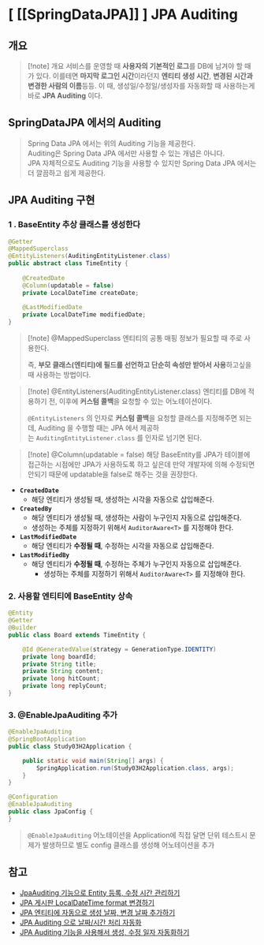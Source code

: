 # [ [[SpringDataJPA]] ] JPA Auditing
## 개요
>[!note] 개요
> 서비스를 운영할 때 **사용자의 기본적인 로그**를 DB에 남겨야 할 때가 있다. 이를테면 **마지막 로그인 시간**이라던지 **엔티티 생성 시간**, **변경된 시간과 변경한 사람의 이름**등등.
> 이 때, 생성일/수정일/생성자를 자동화할 때 사용하는게 바로 **JPA Auditing** 이다.
>
## SpringDataJPA 에서의 Auditing
> Spring Data JPA 에서는 위의 Auditing 기능을 제공한다.  
> Auditing은 Spring Data JPA 에서만 사용할 수 있는 개념은 아니다.  
> JPA 자체적으로도 Auditing 기능을 사용할 수 있지만 Spring Data JPA 에서는 더 깔끔하고 쉽게 제공한다.

## JPA Auditing 구현
### 1 . BaseEntity 추상 클래스를 생성한다
```java
@Getter
@MappedSuperclass
@EntityListeners(AuditingEntityListener.class)
public abstract class TimeEntity {
	
	@CreatedDate
	@Column(updatable = false)
	private LocalDateTime createDate;
	
	@LastModifiedDate
	private LocalDateTime modifiedDate;
}
```
>[!note] @MappedSuperclass
>엔티티의 공통 매핑 정보가 필요할 때 주로 사용한다.
>
>즉, **부모 클래스(엔티티)에 필드를 선언하고 단순히 속성만 받아서 사용**하고싶을 때 사용하는 방법이다.

>[!note] @EntityListeners(AuditingEntityListener.class)
>엔티티를 DB에 적용하기 전, 이후에 **커스텀 콜백**을 요청할 수 있는 어노테이션이다.
>
>`@EntityListeners` 의 인자로 **커스텀 콜백**을 요청할 클래스를 지정해주면 되는데, Auditing 을 수행할 때는 JPA 에서 제공하는 `AuditingEntityListener.class` 를 인자로 넘기면 된다.

>[!note] @Column(updatable = false)
> 해당 BaseEntity를 JPA가 테이블에 접근하는 시점에만 JPA가 사용하도록 하고 싶은데 만약 개발자에 의해 수정되면 안되기 때문에 updatable을 false로 해주는 것을 권장한다.

- **`CreatedDate`**
    - 해당 엔티티가 생성될 때, 생성하는 시각을 자동으로 삽입해준다.
- **`CreatedBy`**
    - 해당 엔티티가 생성될 때, 생성하는 사람이 누구인지 자동으로 삽입해준다.
    - 생성하는 주체를 지정하기 위해서 `AuditorAware<T>` 를 지정해야 한다.
- **`LastModifiedDate`**
    - 해당 엔티티가 **수정될 때**, 수정하는 시각을 자동으로 삽입해준다.
- **`LastModifiedBy`**
    - 해당 엔티티가 **수정될 때**, 수정하는 주체가 누구인지 자동으로 삽입해준다.
        - 생성하는 주체를 지정하기 위해서 `AuditorAware<T>` 를 지정해야 한다.

### 2. 사용할 엔티티에 BaseEntity 상속
```java
@Entity
@Getter
@Builder
public class Board extends TimeEntity {

	@Id @GeneratedValue(strategy = GenerationType.IDENTITY)
	private long boardId;
	private String title;
	private String content;
	private long hitCount;
	private long replyCount;
}
```
### 3. @EnableJpaAuditing 추가
```java
@EnableJpaAuditing
@SpringBootApplication
public class Study03H2Application {

	public static void main(String[] args) {
		SpringApplication.run(Study03H2Application.class, args);
	}
}
```
```java
@Configuration
@EnableJpaAuditing
public class JpaConfig {
}
```
> `@EnableJpaAuditing` 어노테이션을 Application에 직접 달면 단위 테스트시 문제가 발생하므로 별도 config 클래스를 생성해 어노테이션을 추가

## 참고
-  [JpaAuditing 기능으로 Entity 등록, 수정 시간 관리하기](https://rachel0115.tistory.com/entry/JPA-JpaAuditing-%EA%B8%B0%EB%8A%A5%EC%9C%BC%EB%A1%9C-Entity-%EB%93%B1%EB%A1%9D-%EC%88%98%EC%A0%95-%EC%8B%9C%EA%B0%84-%EA%B4%80%EB%A6%AC%ED%95%98%EA%B8%B0#%40MappedSuperclass-1)
- [JPA 게시판 LocalDateTime format 변경하기](https://dev-coco.tistory.com/117)
- [JPA 엔티티에 자동으로 생성 날짜, 변경 날짜 추가하기](http://yoonbumtae.com/?p=2973)
- [JPA Auditing 으로 날짜/시간 처리 자동화](https://wecandev.tistory.com/121)
- [JPA Auditing 기능을 사용해서 생성, 수정 일자 자동화하기](https://wonit.tistory.com/484)
